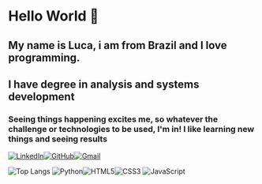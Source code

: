 # Hello World &#128406;
## My name is Luca, i am from Brazil  and I love programming.

## I have degree in analysis and systems development 

### Seeing things happening excites me, so whatever the challenge or technologies to be used, I'm in! I like learning new things and seeing results

[![LinkedIn](https://img.shields.io/badge/LinkedIn-0077B5?style=for-the-badge&logo=linkedin&logoColor=white)](https://www.linkedin.com/in/luca-rodrigues-7b4082181/)[![GitHub](https://img.shields.io/badge/GitHub-100000?style=for-the-badge&logo=github&logoColor=white)](https://github.com/lcosta1337)[![Gmail](https://img.shields.io/badge/Gmail-333333?style=for-the-badge&logo=gmail&logoColor=red)](mailto:lucarrcosta@gmail.com)


![Top Langs](https://github-readme-stats-git-masterrstaa-rickstaa.vercel.app/api/top-langs/?username=LCOSTA1337&bg_color=000&border_color=30A3DC&title_color=rgb(0,128,0)&text_color=FFF)
![Python](https://img.shields.io/badge/python-3670A0?style=for-the-badge&logo=python&logoColor=ffdd54)![HTML5](https://img.shields.io/badge/HTML5-E34F26?style=for-the-badge&logo=html5&logoColor=white)![CSS3](https://img.shields.io/badge/CSS3-1572B6?style=for-the-badge&logo=css3&logoColor=white)
![JavaScript](https://img.shields.io/badge/JavaScript-F7DF1E?style=for-the-badge&logo=javascript&logoColor=black)
